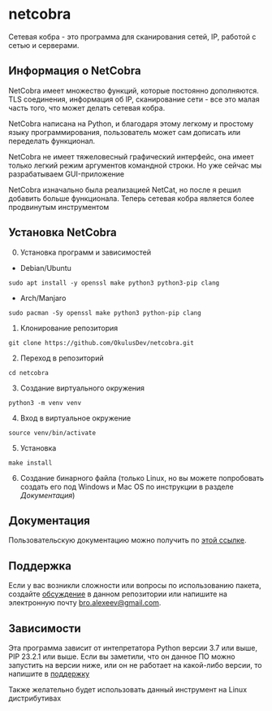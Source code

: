 # netcobra
Сетевая кобра - это программа для сканирования сетей, IP, работой с сетью и серверами.

## Информация о NetCobra

NetCobra имеет множество функций, которые постоянно дополняются. TLS соединения, информация об IP, сканирование сети - все это малая часть того, что может делать сетевая кобра.

NetCobra написана на Python, и благодаря этому легкому и простому языку программирования, пользователь может сам дописать или переделать функционал.

NetCobra не имеет тяжеловесный графический интерфейс, она имеет только легкий режим аргументов командной строки. Но уже сейчас мы разрабатываем GUI-приложение

NetCobra изначально была реализацией NetCat, но после я решил добавить больше функционала. Теперь сетевая кобра является более продвинутым инструментом

## Установка NetCobra

0. Установка программ и зависимостей

 + Debian/Ubuntu

```sudo apt install -y openssl make python3 python3-pip clang```

 + Arch/Manjaro

```sudo pacman -Sy openssl make python3 python-pip clang```

1. Клонирование репозитория

```git clone https://github.com/OkulusDev/netcobra.git```

2. Переход в репозиторий

```cd netcobra```

3. Создание виртуального окружения

```python3 -m venv venv```

4. Вход в виртуальное окружение

```source venv/bin/activate```

5. Установка

```make install```

6. Создание бинарного файла (только Linux, но вы можете попробовать создать его под Windows и Mac OS по инструкции в разделе *Документация*)

## Документация
Пользовательскую документацию можно получить по [этой ссылке](./docs/index.md).

[Релизы программы]: https://github.com/OkulusDev/netcobra/releases

## Поддержка
Если у вас возникли сложности или вопросы по использованию пакета, создайте 
[обсуждение](https://github.com/OkulusDev/netcobra/issues/new/choose) в данном репозитории или напишите на электронную почту <bro.alexeev@gmail.com>.

## Зависимости
Эта программа зависит от интепретатора Python версии 3.7 или выше, PIP 23.2.1 или выше. Если вы заметили, что он данное ПО можно запустить на версии ниже, или он не работает на какой-либо версии, то напишите в [поддержку](https://github.com/OkulusDev/Oxygen#поддержка)

Также желательно будет использовать данный инструмент на Linux дистрибутивах

